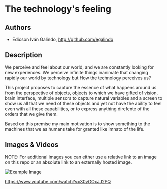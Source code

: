 # The technology's feeling 

## Authors
- Edicson Iván Galindo, http://github.com/egalindo


## Description
We perceive and feel about our world, and we are constantly looking for new experiences. We perceive infinite things inanimate that changing rapidly our world by technology but How the technology perceives us?

This project proposes to capture the essence of what happens around us from the perspective of objects, objects to which we have gifted of vision, brain interface, multiple sensors to capture natural variables and a screen to show us all that we need of these objects and yet not have the ability to feel even with all these capabilities, or to express anything direfente of the orders that we give them.

Based on this premise my main motivation is to show something to the machines that we as humans take for granted like imnato of the life.




## Images & Videos
NOTE: For additional images you can either use a relative link to an image on this repo or an absolute link to an externally hosted image.

![Example Image](project_images/cover.jpg?raw=true "Example Image")

https://www.youtube.com/watch?v=30yGOxJJ2PQ
